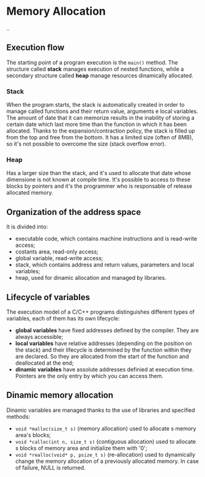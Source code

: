 # Memory Allocation
..
## Execution flow
The starting point of a program execution is the `main()` method. The structure called **stack** manages execution of nested functions, while a secondary structure called **heap** manage resources dinamically allocated. 

### Stack
When the program starts, the stack is automatically created in order to manage called functions and their return value, arguments e local variables. The amount of date that it can memorize results in the inability of storing a certain date which last more time than the function in which it has been allocated. Thanks to the expansion/contraction policy, the stack is filled up from the top and free from the bottom. It has a limited size (often of 8MB), so it's not possible to overcome the size (stack overflow error). 

### Heap
Has a larger size than the stack, and it's used to allocate that date whose dimensione is not known at compile time. It's possible to access to these blocks by pointers and it's the programmer who is responsable of release allocated memory. 

## Organization of the address space
It is divided into:
- executable code, which contains machine instructions and is read-write access;
- costants area, read-only access;
- global variable, read-write access;
- stack, which contains address and return values, parameters and local variables;
- heap, used for dinamic allocation and managed by libraries.

## Lifecycle of variables
The execution model of a C/C++ programs distinguishes different types of variables, each of them has its own lifecycle:
- **global variables** have fixed addresses defined by the compiler. They are always accessible;
- **local variables** have relative addresses (depending on the position on the stack) and their lifecycle is determined by the function within they are declared. So they are allocated from the start of the function and deallocated at the end;
- **dinamic variables** have assolute addresses definied at execution time. Pointers are the only entry by which you can access them.

## Dinamic memory allocation
Dinamic variables are managed thanks to the use of libraries and specified methods:
- `void *malloc(size_t s)` (memory allocation) used to allocate s memory area's blocks;
- `void *calloc(int n, size_t s)` (contiguous allocation) used to allocate s blocks of memory area and initialize them with '0';
- `void *realloc(void* p, psize_t s)` (re-allocation) used to dynamically change the memory allocation of a previously allocated memory.
In case of failure, NULL is returned. 